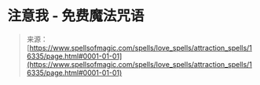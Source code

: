 <!--yml

分类：未分类

日期：2024年06月12日 18:56:25

-->

# 注意我 - 免费魔法咒语

> 来源：[https://www.spellsofmagic.com/spells/love_spells/attraction_spells/16335/page.html#0001-01-01](https://www.spellsofmagic.com/spells/love_spells/attraction_spells/16335/page.html#0001-01-01)

